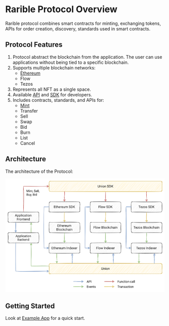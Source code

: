 # Rarible Protocol Overview

Rarible protocol combines smart contracts for minting, exchanging tokens, APIs for order creation, discovery, standards used in smart contracts.

## Protocol Features

1. Protocol abstract the blockchain from the application. The user can use applications without being tied to a specific blockchain.
2. Supports multiple blockchain networks:
   - [Ethereum](ethereum/ethereum-overview.md)
   - Flow
   - Tezos
3. Represents all NFT as a single space.
4. Available [API](overview/api-reference.md) and [SDK](SDK/sdk.md) for developers.
5. Includes contracts, standards, and APIs for:
   - [Mint](SDK/mint.md)
   - Transfer
   - Sell
   - Swap
   - Bid
   - Burn
   - List
   - Cancel

## Architecture

The architecture of the Protocol:

![](overview/img/union_architecture.png)

## Getting Started

Look at [Example App](getting-started/protocol-example.md) for a quick start.
